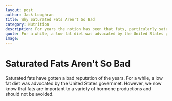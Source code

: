 ```yaml
---
layout: post
author: Jack Loughran
title: Why Saturated Fats Aren't So Bad
category: Nutrition
description: For years the notion has been that fats, particularly saturated ones, are some of the worst types of calories to put into your body.  We now know this is not exactly the case.
quote: For a while, a low fat diet was advocated by the United States government.
image:
---
```


# Saturated Fats Aren't So Bad
Saturated fats have gotten a bad reputation of the years.  For a while, a low fat diet was advocated by the United States governmet.  However, we now know that fats are important to a variety of hormone productions and should not be avoided.
